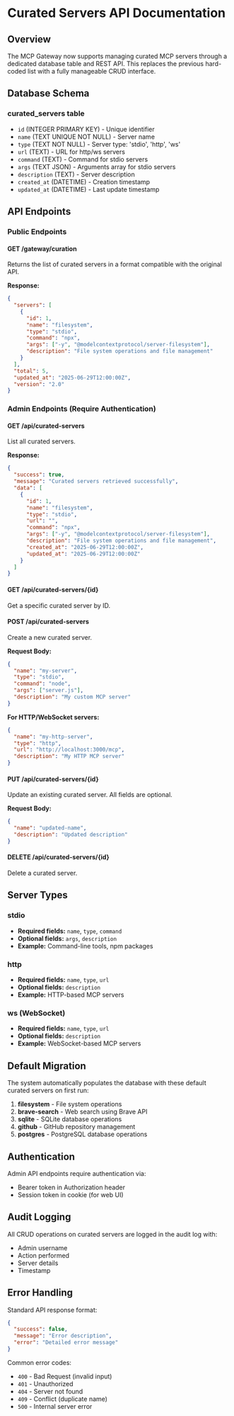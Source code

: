 # Curated Servers API Documentation

## Overview

The MCP Gateway now supports managing curated MCP servers through a dedicated database table and REST API. This replaces the previous hard-coded list with a fully manageable CRUD interface.

## Database Schema

### curated_servers table
- `id` (INTEGER PRIMARY KEY) - Unique identifier
- `name` (TEXT UNIQUE NOT NULL) - Server name
- `type` (TEXT NOT NULL) - Server type: 'stdio', 'http', 'ws'
- `url` (TEXT) - URL for http/ws servers
- `command` (TEXT) - Command for stdio servers
- `args` (TEXT JSON) - Arguments array for stdio servers
- `description` (TEXT) - Server description
- `created_at` (DATETIME) - Creation timestamp
- `updated_at` (DATETIME) - Last update timestamp

## API Endpoints

### Public Endpoints

#### GET /gateway/curation
Returns the list of curated servers in a format compatible with the original API.

**Response:**
```json
{
  "servers": [
    {
      "id": 1,
      "name": "filesystem",
      "type": "stdio",
      "command": "npx",
      "args": ["-y", "@modelcontextprotocol/server-filesystem"],
      "description": "File system operations and file management"
    }
  ],
  "total": 5,
  "updated_at": "2025-06-29T12:00:00Z",
  "version": "2.0"
}
```

### Admin Endpoints (Require Authentication)

#### GET /api/curated-servers
List all curated servers.

**Response:**
```json
{
  "success": true,
  "message": "Curated servers retrieved successfully",
  "data": [
    {
      "id": 1,
      "name": "filesystem",
      "type": "stdio",
      "url": "",
      "command": "npx",
      "args": ["-y", "@modelcontextprotocol/server-filesystem"],
      "description": "File system operations and file management",
      "created_at": "2025-06-29T12:00:00Z",
      "updated_at": "2025-06-29T12:00:00Z"
    }
  ]
}
```

#### GET /api/curated-servers/{id}
Get a specific curated server by ID.

#### POST /api/curated-servers
Create a new curated server.

**Request Body:**
```json
{
  "name": "my-server",
  "type": "stdio",
  "command": "node",
  "args": ["server.js"],
  "description": "My custom MCP server"
}
```

**For HTTP/WebSocket servers:**
```json
{
  "name": "my-http-server", 
  "type": "http",
  "url": "http://localhost:3000/mcp",
  "description": "My HTTP MCP server"
}
```

#### PUT /api/curated-servers/{id}
Update an existing curated server. All fields are optional.

**Request Body:**
```json
{
  "name": "updated-name",
  "description": "Updated description"
}
```

#### DELETE /api/curated-servers/{id}
Delete a curated server.

## Server Types

### stdio
- **Required fields:** `name`, `type`, `command`
- **Optional fields:** `args`, `description`
- **Example:** Command-line tools, npm packages

### http
- **Required fields:** `name`, `type`, `url`
- **Optional fields:** `description`
- **Example:** HTTP-based MCP servers

### ws (WebSocket)
- **Required fields:** `name`, `type`, `url`
- **Optional fields:** `description`
- **Example:** WebSocket-based MCP servers

## Default Migration

The system automatically populates the database with these default curated servers on first run:

1. **filesystem** - File system operations
2. **brave-search** - Web search using Brave API
3. **sqlite** - SQLite database operations
4. **github** - GitHub repository management
5. **postgres** - PostgreSQL database operations

## Authentication

Admin API endpoints require authentication via:
- Bearer token in Authorization header
- Session token in cookie (for web UI)

## Audit Logging

All CRUD operations on curated servers are logged in the audit log with:
- Admin username
- Action performed
- Server details
- Timestamp

## Error Handling

Standard API response format:
```json
{
  "success": false,
  "message": "Error description",
  "error": "Detailed error message"
}
```

Common error codes:
- `400` - Bad Request (invalid input)
- `401` - Unauthorized
- `404` - Server not found
- `409` - Conflict (duplicate name)
- `500` - Internal server error
